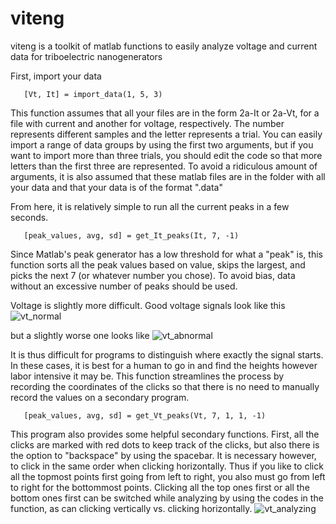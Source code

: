 # viteng
viteng is a toolkit of matlab functions to easily analyze voltage and current data for triboelectric nanogenerators

First, import your data

````
   [Vt, It] = import_data(1, 5, 3)
````   

This function assumes that all your files are in the form 2a-It or 2a-Vt, for a file with current and another for voltage, respectively. The number represents different samples and the letter represents a trial. You can easily import a range of data groups by using the first two arguments, but if you want to import more than three trials, you should edit the code so that more letters than the first three are represented. To avoid a ridiculous amount of arguments, it is also assumed that these matlab files are in the folder with all your data and that your data is of the format ".data"

From here, it is relatively simple to run all the current peaks in a few seconds.

````
   [peak_values, avg, sd] = get_It_peaks(It, 7, -1)
````
   
Since Matlab's peak generator has a low threshold for what a "peak" is, this function sorts all the peak values based on value, skips the largest, and picks the next 7 (or whatever number you chose). To avoid bias, data without an excessive number of peaks should be used.

Voltage is slightly more difficult. Good voltage signals look like this
![vt_normal](https://user-images.githubusercontent.com/31197028/42730014-4f3568e8-87b8-11e8-8cfd-269a837180b2.jpg)

but a slightly worse one looks like
![vt_abnormal](https://user-images.githubusercontent.com/31197028/42730011-4a118fae-87b8-11e8-8000-d1583bee4cf2.jpg)

It is thus difficult for programs to distinguish where exactly the signal starts. In these cases, it is best for a human to go in and find the heights however labor intensive it may be. This function streamlines the process by recording the coordinates of the clicks so that there is no need to manually record the values on a secondary program.

````
   [peak_values, avg, sd] = get_Vt_peaks(Vt, 7, 1, 1, -1)
````

This program also provides some helpful secondary functions. First, all the clicks are marked with red dots to keep track of the clicks, but also there is the option to "backspace" by using the spacebar. It is necessary however, to click in the same order when clicking horizontally. Thus if you like to click all the topmost points first going from left to right, you also must go from left to right for the bottommost points. Clicking all the top ones first or all the bottom ones first can be switched while analyzing by using the codes in the function, as can clicking vertically vs. clicking horizontally.
![vt_analyzing](https://user-images.githubusercontent.com/31197028/42730013-4c024a7e-87b8-11e8-8fba-c547bd2f66b9.jpg)
